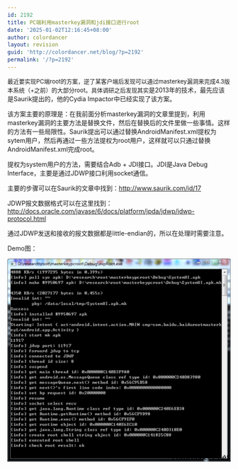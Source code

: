 ```yaml
---
id: 2192
title: PC端利用masterkey漏洞和jdi接口进行root
date: '2025-01-02T12:16:45+08:00'
author: colordancer
layout: revision
guid: 'http://colordancer.net/blog/?p=2192'
permalink: '/?p=2192'
---
```


 <span style="font-size: 13px;">最近要实现PC端root的方案，逆了某客户端后发现可以通过masterkey漏洞来完成4.3版本系统（+之前）的</span><span style="font-size: 13px;">大部分root。具体调研之后发现其实</span>是2013年的技术，最先应该是Saurik提出的，他的Cydia Impactor中已经实现了该方案。

 该方案主要的原理是：在我前面分析masterkey漏洞的文章里提到，利用masterkey漏洞的主要方法是替换文件，然后在替换后的文件里做一些事情。这样的方法有一些局限性。Saurik提出可以通过替换AndroidManifest.xml提权为sytem用户，然后再通过一些方法提权为root用户，这样就可以只通过替换AndroidManifest.xml完成root。

 提权为system用户的方法，需要结合Adb + JDI接口。JDI是Java Debug Interface，主要是通过JDWP接口利用socket通信。

 主要的步骤可以在Saurik的文章中找到：http://www.saurik.com/id/17

 JDWP报文数据格式可以在这里找到：http://docs.oracle.com/javase/6/docs/platform/jpda/jdwp/jdwp-protocol.html

 通过JDWP发送和接收的报文数据都是little-endian的，所以在处理时需要注意。

 Demo图：

 [![root](/images/wp-content/uploads/2014/05/root-600x547.png)](/images/wp-content/uploads/2014/05/root.png)